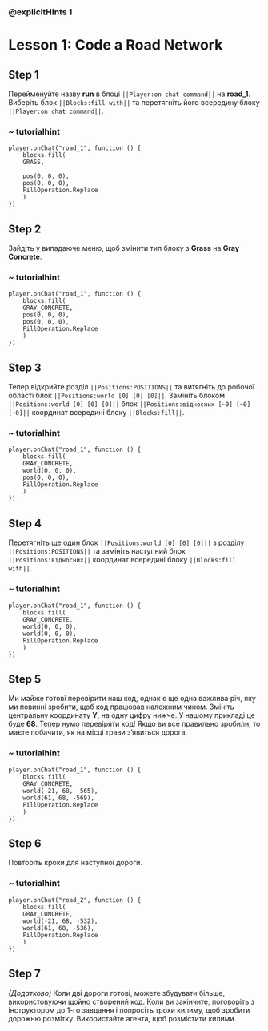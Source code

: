 ### @explicitHints 1

# Lesson 1: Code a Road Network

## Step 1
Перейменуйте назву **run** в блоці ``||Player:on chat command||`` на **road_1**. Виберіть блок ``||Blocks:fill with||`` та перетягніть його всередину блоку ``||Player:on chat command||``.

### ~ tutorialhint
``` blocks
player.onChat("road_1", function () {
    blocks.fill(
    GRASS,

    pos(0, 0, 0),
    pos(0, 0, 0),
    FillOperation.Replace
    )
})
```

## Step 2
Зайдіть у випадаюче меню, щоб змінити тип блоку з **Grass** на **Gray Concrete**.
### ~ tutorialhint

``` blocks
player.onChat("road_1", function () {
    blocks.fill(
    GRAY_CONCRETE,
    pos(0, 0, 0),
    pos(0, 0, 0),
    FillOperation.Replace
    )
})
```

## Step 3
Тепер відкрийте розділ ``||Positions:POSITIONS||`` та витягніть до робочої області блок ``||Positions:world [0] [0] [0]||``.
Замініть блоком ``||Positions:world [0] [0] [0]||`` блок ``||Positions:відносних [~0] [~0] [~0]||`` координат  всередині блоку ``||Blocks:fill||``.

### ~ tutorialhint
``` blocks
player.onChat("road_1", function () {
    blocks.fill(
    GRAY_CONCRETE,
    world(0, 0, 0),
    pos(0, 0, 0),
    FillOperation.Replace
    )
})
```

## Step 4
Перетягніть ще один блок ``||Positions:world [0] [0] [0]||`` з розділу ``||Positions:POSITIONS||`` та замініть наступний блок ``||Positions:відносних||`` координат всередині блоку ``||Blocks:fill with||``.

### ~ tutorialhint
``` blocks
player.onChat("road_1", function () {
    blocks.fill(
    GRAY_CONCRETE,
    world(0, 0, 0),
    world(0, 0, 0),
    FillOperation.Replace
    )
})
```

## Step 5
Ми майже готові перевірити наш код, однак є ще одна важлива річ, яку ми повинні зробити, щоб код працював належним чином. Змініть центральну координату **Y**, на одну цифру нижче. У нашому прикладі це буде **68**. Тепер нумо перевіряти код! Якщо ви все правильно зробили, то маєте побачити, як на місці трави з’явиться дорога.

### ~ tutorialhint
``` blocks
player.onChat("road_1", function () {
    blocks.fill(
    GRAY_CONCRETE,
    world(-21, 68, -565),
    world(61, 68, -569),
    FillOperation.Replace
    )
})

```

## Step 6
Повторіть кроки для наступної дороги.

### ~ tutorialhint
``` blocks
player.onChat("road_2", function () {
    blocks.fill(
    GRAY_CONCRETE,
    world(-21, 68, -532),
    world(61, 68, -536),
    FillOperation.Replace
    )
})
```

## Step 7
*(Додатково)* Коли дві дороги готові, можете збудувати більше, використовуючи щойно створений код. Коли ви закінчите, поговоріть з інструктором до 1-го завдання і попросіть трохи килиму, щоб зробити дорожню розмітку. Використайте агента, щоб розмістити килими.
